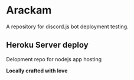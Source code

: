 # Arackam

A repository for discord.js bot deployment testing.

## Heroku Server deploy

Delopment repo for nodejs app hosting

**Locally crafted with love**
